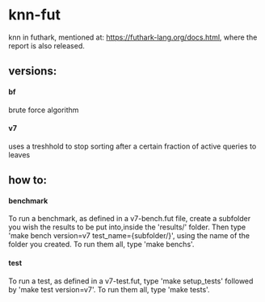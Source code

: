 # knn-fut
knn in futhark, mentioned at: https://futhark-lang.org/docs.html, where the report is also released.
## versions:
#### bf
brute force algorithm
#### v7
uses a treshhold to stop sorting after a certain fraction of active queries to leaves

## how to:
#### benchmark
  To run a benchmark, as defined in a v7-bench.fut file, create a subfolder you wish the results to be put into,inside the 'results/' folder. Then type 'make bench version=v7 test_name={subfolder/}', using the name of the folder you created. To run them all, type 'make benchs'.
#### test
  To run a test, as defined in a v7-test.fut, type 'make setup_tests' followed by  'make test version=v7'. To run them all, type 'make tests'.
